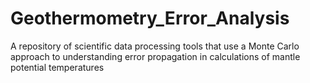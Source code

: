 # Geothermometry_Error_Analysis
A repository of scientific data processing tools that use a Monte Carlo approach to understanding error propagation in calculations of mantle potential temperatures 
